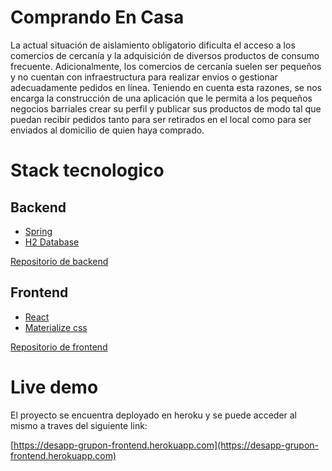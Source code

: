 # Comprando En Casa

La actual situación de aislamiento obligatorio dificulta el acceso a los comercios de cercanía y la adquisición de diversos productos de consumo frecuente. Adicionalmente, los comercios de cercanía suelen ser pequeños y no cuentan con infraestructura para realizar envios o gestionar adecuadamente pedidos en línea. Teniendo en cuenta esta razones, se nos encarga la construcción de una aplicación que le permita a los pequeños negocios barriales crear su perfil y publicar sus productos de modo tal que puedan recibir pedidos tanto para ser retirados en el local como para ser enviados al domicilio de quien haya comprado.

# Stack tecnologico

## Backend
  * [Spring](https://spring.io)
  * [H2 Database](https://www.h2database.com)
  
  [Repositorio de backend](https://github.com/DesAppGrupoN/backend)
  
## Frontend
  * [React](https://es.reactjs.org)
  * [Materialize css](https://materializecss.com)
  
  [Repositorio de frontend](https://github.com/DesAppGrupoN/frontend)

# Live demo

El proyecto se encuentra deployado en heroku y se puede acceder al mismo a traves del siguiente link:

[https://desapp-grupon-frontend.herokuapp.com](https://desapp-grupon-frontend.herokuapp.com)
